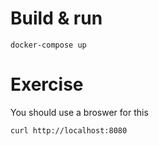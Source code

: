# Build & run

```
docker-compose up
```


# Exercise

You should use a broswer for this

```
curl http://localhost:8080
```
